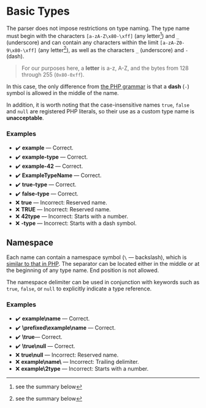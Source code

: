 # Basic Types

The parser does not impose restrictions on type naming. The type name must begin with the characters `[a-zA-Z\x80-\xff]` (any letter[^1]) and `_` (underscore) and can contain any characters within the limit `[a-zA-Z0-9\x80-\xff]` (any letter[^2]), as well as the characters `_` (underscore) and `-` (dash).

> For our purposes here, a **letter** is a-z, A-Z, and the bytes from 128 through 255 (`0x80-0xff`).

In this case, the only difference from [the PHP grammar](https://www.php.net/manual/en/language.variables.basics.php) is that a **dash** (`-`) symbol is allowed in the middle of the name.

In addition, it is worth noting that the case-insensitive names `true`, `false` and `null` are registered PHP literals, so their use as a custom type name is **unacceptable**.

### Examples

* ✔️ **example** — Сorrect.
* ✔️ **example-type** — Сorrect.
* ✔️ **example-42** — Сorrect.
* ✔️ **ExampleTypeName** — Сorrect.
* ✔️ **true-type** — Сorrect.
* ✔️ **false-type** — Сorrect.
* ❌ **true** —  Incorrect: Reserved name.
* ❌ **TRUE** — Incorrect: Reserved name.
* ❌ **42type** — Incorrect: Starts with a number.
* ❌ **-type** — Incorrect: Starts with a dash symbol.

## Namespace

Each name can contain a namespace symbol (`\` — backslash), which is [similar to that in PHP](https://www.php.net/manual/en/language.namespaces.rationale.php). The separator can be located either in the middle or at the beginning of any type name. End position is not allowed.

The namespace delimiter can be used in conjunction with keywords such as `true`, `false`, or `null` to explicitly indicate a type reference.

### Examples

* ✔️ **example\name** — Сorrect.
* ✔️ **\prefixed\example\name** — Сorrect.
* ✔️ **\true**— Сorrect.
* ✔️ **\true\null** — Сorrect.
* ❌ **true\null** —  Incorrect: Reserved name.
* ❌ **example\name\\** — Incorrect: Trailing delimiter.
* ❌ **example\2type** — Incorrect: Starts with a number.

[^1]: see the summary below

[^2]: see the summary below
